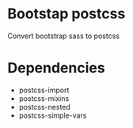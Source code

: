 # Bootstap postcss

Convert bootstrap sass to postcss

# Dependencies

* postcss-import
* postcss-mixins
* postcss-nested
* postcss-simple-vars
